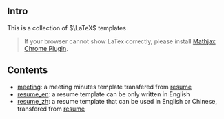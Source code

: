## Intro

This is a collection of $\LaTeX$ templates

> If your browser cannot show LaTex correctly, please install [Mathjax Chrome Plugin](https://chrome.google.com/webstore/detail/mathjax-plugin-for-github/ioemnmodlmafdkllaclgeombjnmnbima).

## Contents

+ [meeting](): a meeting minutes template transfered from [resume](https://github.com/billryan/resume/)
+ [resume_en](): a resume template can be only written in English
+ [resume_zh](): a resume template that can be used in English or Chinese, transfered from [resume](https://github.com/billryan/resume/)



